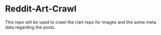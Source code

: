 # Reddit-Art-Crawl
This repo will be used to crawl the r/art repo for images and the some meta data regarding the posts. 
